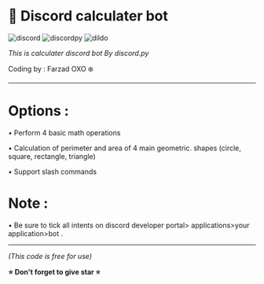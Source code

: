 # 🧮 Discord calculater bot
![discord](https://img.shields.io/badge/Discord-Bot-blue)
![discordpy](https://img.shields.io/badge/discord.py-v2.3-pink)
![dildo](https://img.shields.io/badge/Python-70%)

*This is calculater discord bot By discord.py*

Coding by : Farzad OXO ❄️



_____________________________________________
# Options :

• Perform 4 basic math operations

• Calculation of perimeter and area of ​​4 main geometric.        shapes (circle, square, rectangle, triangle)

• Support slash commands

# Note :

• Be sure to tick all intents on discord developer portal> applications>your application>bot .
_____________________________________________



*(This code is free for use)*

**⭐️ Don't forget to give star ⭐️**